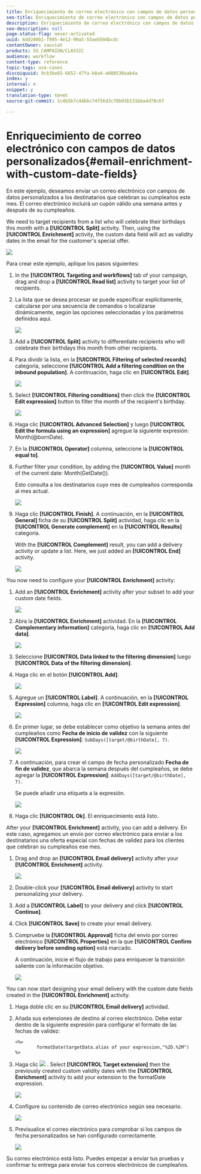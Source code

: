 ```yaml
---
title: Enriquecimiento de correo electrónico con campos de datos personalizados
seo-title: Enriquecimiento de correo electrónico con campos de datos personalizados
description: Enriquecimiento de correo electrónico con campos de datos personalizados
seo-description: null
page-status-flag: never-activated
uuid: 6dd240b1-f995-4e12-90a5-55aeb584bcdc
contentOwner: sauviat
products: SG_CAMPAIGN/CLASSIC
audience: workflow
content-type: reference
topic-tags: use-cases
discoiquuid: 9cb3be65-6652-47fa-b8a4-e088530aab4a
index: y
internal: n
snippet: y
translation-type: tm+mt
source-git-commit: 1c4b5b7c44bbc74f56d3c70b93b131bba4d78c6f

---
```



# Enriquecimiento de correo electrónico con campos de datos personalizados{#email-enrichment-with-custom-date-fields}

En este ejemplo, deseamos enviar un correo electrónico con campos de datos personalizados a los destinatarios que celebran su cumpleaños este mes. El correo electrónico incluirá un cupón válido una semana antes y después de su cumpleaños.

We need to target recipients from a list who will celebrate their birthdays this month with a **[!UICONTROL Split]** activity. Then, using the **[!UICONTROL Enrichment]** activity, the custom data field will act as validity dates in the email for the customer&#39;s special offer.

![](assets/uc_enrichment.png)

Para crear este ejemplo, aplique los pasos siguientes:

1. In the **[!UICONTROL Targeting and workflows]** tab of your campaign, drag and drop a **[!UICONTROL Read list]** activity to target your list of recipients.
1. La lista que se desea procesar se puede especificar explícitamente, calcularse por una secuencia de comandos o localizarse dinámicamente, según las opciones seleccionadas y los parámetros definidos aquí.

   ![](assets/uc_enrichment_1.png)

1. Add a **[!UICONTROL Split]** activity to differentiate recipients who will celebrate their birthdays this month from other recipients.
1. Para dividir la lista, en la **[!UICONTROL Filtering of selected records]** categoría, seleccione **[!UICONTROL Add a filtering condition on the inbound population]**. A continuación, haga clic en **[!UICONTROL Edit]**.

   ![](assets/uc_enrichment_2.png)

1. Select **[!UICONTROL Filtering conditions]** then click the **[!UICONTROL Edit expression]** button to filter the month of the recipient&#39;s birthday.

   ![](assets/uc_enrichment_3.png)

1. Haga clic **[!UICONTROL Advanced Selection]** y luego **[!UICONTROL Edit the formula using an expression]** agregue la siguiente expresión: Month(@bornDate).
1. En la **[!UICONTROL Operator]** columna, seleccione la **[!UICONTROL equal to]**.
1. Further filter your condition, by adding the **[!UICONTROL Value]** month of the current date: Month(GetDate()).

   Esto consulta a los destinatarios cuyo mes de cumpleaños corresponda al mes actual.

   ![](assets/uc_enrichment_4.png)

1. Haga clic **[!UICONTROL Finish]**. A continuación, en la **[!UICONTROL General]** ficha de su **[!UICONTROL Split]** actividad, haga clic en la **[!UICONTROL Generate complement]** en la **[!UICONTROL Results]** categoría.

   With the **[!UICONTROL Complement]** result, you can add a delivery activity or update a list. Here, we just added an **[!UICONTROL End]** activity.

   ![](assets/uc_enrichment_6.png)

You now need to configure your **[!UICONTROL Enrichment]** activity:

1. Add an **[!UICONTROL Enrichment]** activity after your subset to add your custom date fields.

   ![](assets/uc_enrichment_7.png)

1. Abra la **[!UICONTROL Enrichment]** actividad. En la **[!UICONTROL Complementary information]** categoría, haga clic en **[!UICONTROL Add data]**.

   ![](assets/uc_enrichment_8.png)

1. Seleccione **[!UICONTROL Data linked to the filtering dimension]** luego **[!UICONTROL Data of the filtering dimension]**.
1. Haga clic en el botón **[!UICONTROL Add]**.

   ![](assets/uc_enrichment_9.png)

1. Agregue un **[!UICONTROL Label]**. A continuación, en la **[!UICONTROL Expression]** columna, haga clic en **[!UICONTROL Edit expression]**.

   ![](assets/uc_enrichment_10.png)

1. En primer lugar, se debe establecer como objetivo la semana antes del cumpleaños como **Fecha de inicio de validez** con la siguiente **[!UICONTROL Expression]**: `SubDays([target/@birthDate], 7)`.

   ![](assets/uc_enrichment_11.png)

1. A continuación, para crear el campo de fecha personalizado **Fecha de fin de validez**, que abarca la semana después del cumpleaños, se debe agregar la **[!UICONTROL Expression]**: `AddDays([target/@birthDate], 7)`.

   Se puede añadir una etiqueta a la expresión.

   ![](assets/uc_enrichment_12.png)

1. Haga clic **[!UICONTROL Ok]**. El enriquecimiento está listo.

After your **[!UICONTROL Enrichment]** activity, you can add a delivery. En este caso, agregamos un envío por correo electrónico para enviar a los destinatarios una oferta especial con fechas de validez para los clientes que celebran su cumpleaños ese mes.

1. Drag and drop an **[!UICONTROL Email delivery]** activity after your **[!UICONTROL Enrichment]** activity.

   ![](assets/uc_enrichment_15.png)

1. Double-click your **[!UICONTROL Email delivery]** activity to start personalizing your delivery.
1. Add a **[!UICONTROL Label]** to your delivery and click **[!UICONTROL Continue]**.
1. Click **[!UICONTROL Save]** to create your email delivery.
1. Compruebe la **[!UICONTROL Approval]** ficha del envío por correo electrónico **[!UICONTROL Properties]** en la que **[!UICONTROL Confirm delivery before sending option]** está marcado.

   A continuación, inicie el flujo de trabajo para enriquecer la transición saliente con la información objetivo.

   ![](assets/uc_enrichment_18.png)

You can now start designing your email delivery with the custom date fields created in the **[!UICONTROL Enrichment]** activity.

1. Haga doble clic en su **[!UICONTROL Email delivery]** actividad.
1. Añada sus extensiones de destino al correo electrónico. Debe estar dentro de la siguiente expresión para configurar el formato de las fechas de validez:

   ```
   <%=
           formatDate(targetData.alias of your expression,"%2D.%2M")  %>
   ```

1. Haga clic ![](assets/uc_enrichment_16.png) . Select **[!UICONTROL Target extension]** then the previously created custom validity dates with the **[!UICONTROL Enrichment]** activity to add your extension to the formatDate expression.

   ![](assets/uc_enrichment_19.png)

1. Configure su contenido de correo electrónico según sea necesario.

   ![](assets/uc_enrichment_17.png)

1. Previsualice el correo electrónico para comprobar si los campos de fecha personalizados se han configurado correctamente.

   ![](assets/uc_enrichment_20.png)

Su correo electrónico está listo. Puedes empezar a enviar tus pruebas y confirmar tu entrega para enviar tus correos electrónicos de cumpleaños.
